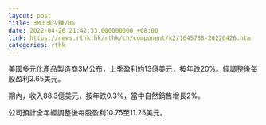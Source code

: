 ```yaml
---
layout: post
title: 3M上季少賺20%
date: 2022-04-26 21:42:33.000000000 +08:00
link: https://news.rthk.hk/rthk/ch/component/k2/1645788-20220426.htm
categories: rthk
---
```


美國多元化產品製造商3M公布，上季盈利約13億美元，按年跌20%。經調整後每股盈利2.65美元。

期內，收入88.3億美元，按年跌0.3%，當中自然銷售增長2%。

公司預計全年經調整後每股盈利10.75至11.25美元。
